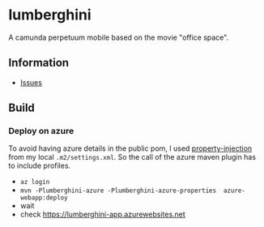# lumberghini

A camunda perpetuum mobile based on the movie "office space".

## Information

* [Issues](https://github.com/jangalinski/lumberghini/issues)

## Build

### Deploy on azure

To avoid having azure details in the public pom, I used [property-injection](https://maven.apache.org/examples/injecting-properties-via-settings.html)
from my local `.m2/settings.xml`. So the call of the azure maven plugin has to include profiles.

* `az login`
* `mvn -Plumberghini-azure -Plumberghini-azure-properties  azure-webapp:deploy`
* wait
* check <https://lumberghini-app.azurewebsites.net>




